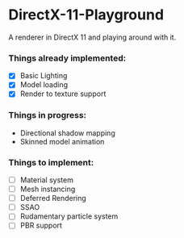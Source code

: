 # DirectX-11-Playground
A renderer in DirectX 11 and playing around with it.

### Things already implemented:
- [X] Basic Lighting
- [X] Model loading
- [X] Render to texture support

### Things in progress:
- Directional shadow mapping
- Skinned model animation

### Things to implement:
- [ ] Material system
- [ ] Mesh instancing
- [ ] Deferred Rendering
- [ ] SSAO
- [ ] Rudamentary particle system
- [ ] PBR support
